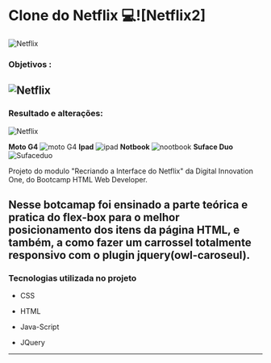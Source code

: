# Clone do Netflix :computer:![Netflix2]

![Netflix](https://user-images.githubusercontent.com/80427325/111587545-1f53c480-87a1-11eb-906a-fffba11de7e0.PNG)


### Objetivos :
![Netflix](https://user-images.githubusercontent.com/80427325/111586486-aacc5600-879f-11eb-9057-2c53564fc7a1.PNG)
------------------------------------------------------------------------------------------
### Resultado e alterações:

![Netflix](https://user-images.githubusercontent.com/80427325/111587567-27136900-87a1-11eb-9816-6651e6fbe017.PNG)


**Moto G4**
![moto G4](https://user-images.githubusercontent.com/80427325/111587104-8329bd80-87a0-11eb-8e54-d0db7a7e9a42.PNG)
**Ipad**
![ipad](https://user-images.githubusercontent.com/80427325/111587155-9472ca00-87a0-11eb-9068-2a2a1af26385.PNG)
**Notbook**
![nootbook](https://user-images.githubusercontent.com/80427325/111587207-a5234000-87a0-11eb-88fb-1cf1141400a4.PNG)
**Suface Duo**
![Sufaceduo](https://user-images.githubusercontent.com/80427325/111587275-bd935a80-87a0-11eb-94f7-a4239c9f7cf7.PNG)




Projeto do modulo "Recriando a Interface do Netflix" da Digital Innovation One, do Bootcamp HTML Web Developer.

Nesse botcamap foi ensinado a  parte teórica e pratica do flex-box para o melhor posicionamento dos itens da página HTML, e também, a como fazer um carrossel totalmente responsivo com o plugin jquery(owl-caroseul).
-----------------------------------------------------------------------------------------

### Tecnologias utilizada no projeto

- CSS

- HTML

- Java-Script

- JQuery

------------------------------------------------------------------------------------------



